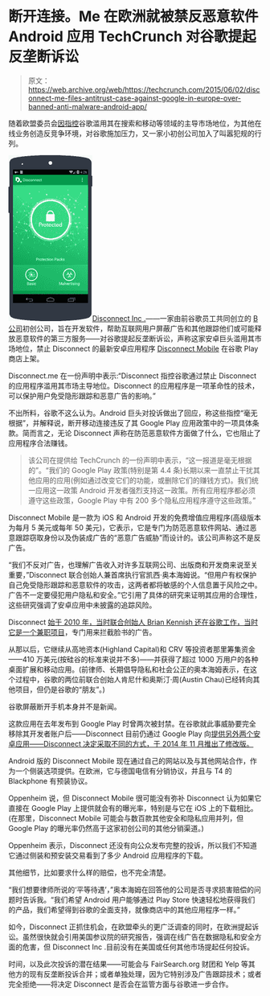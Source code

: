 # 断开连接。Me 在欧洲就被禁反恶意软件 Android 应用 TechCrunch 对谷歌提起反垄断诉讼

> 原文：<https://web.archive.org/web/https://techcrunch.com/2015/06/02/disconnect-me-files-antitrust-case-against-google-in-europe-over-banned-anti-malware-android-app/>

随着欧盟委员会[因](https://web.archive.org/web/20221027210307/https://beta.techcrunch.com/2015/04/15/google-shopping-so-android-probe/)[指控](https://web.archive.org/web/20221027210307/http://europa.eu/rapid/press-release_MEMO-15-4782_en.htm)谷歌滥用其在搜索和移动等领域的主导市场地位，为其他在线业务创造反竞争环境，对谷歌施加压力，又一家小初创公司加入了叫嚣犯规的行列。

[![sideload-mobile-phone3](img/63b63a919b4b337235e000c6af54ad08.png)Disconnect Inc .](https://web.archive.org/web/20221027210307/http://www.disconnect.me/)——一家由前谷歌员工共同创立的 [B 公司](https://web.archive.org/web/20221027210307/https://beta.techcrunch.com/2013/06/17/disconnect-an-ex-googlers-social-enterpriseprivacy-startup-raises-3-5m-extends-to-more-browsers/)初创公司，旨在开发软件，帮助互联网用户屏蔽广告和其他跟踪他们或可能释放恶意软件的第三方服务——对谷歌提起反垄断诉讼，声称这家安卓巨头滥用其市场地位，禁止 Disconnect 的最新安卓应用程序 [Disconnect Mobile](https://web.archive.org/web/20221027210307/https://disconnect.me/mobile/disconnect-malvertising) 在谷歌 Play 商店上架。

Disconnect.me 在一份声明中表示:“Disconnect 指控谷歌通过禁止 Disconnect 的应用程序滥用其市场主导地位。Disconnect 的应用程序是一项革命性的技术，可以保护用户免受隐形跟踪和恶意广告的影响。”

不出所料，谷歌不这么认为。Android 巨头对投诉做出了回应，称这些指控“毫无根据”，并解释说，断开移动连接违反了其 Google Play 应用政策中的一项具体条款。简而言之，无论 Disconnect 声称在防范恶意软件方面做了什么，它也阻止了应用程序合法赚钱。

> 该公司在提供给 TechCrunch 的一份声明中表示，“这一报道是毫无根据的”。“我们的 Google Play 政策(特别是第 4.4 条)长期以来一直禁止干扰其他应用的应用(例如通过改变它们的功能，或删除它们的赚钱方式)。我们统一应用这一政策 Android 开发者强烈支持这一政策。所有应用程序都必须遵守这些政策，Google Play 中有 200 多个隐私应用程序遵守这些政策。”

Disconnect Mobile 是一款为 iOS 和 Android 开发的免费增值应用程序(高级版本为每月 5 美元或每年 50 美元)，它表示，它是专门为防范恶意软件网站、通过恶意跟踪窃取身份以及伪装成广告的“恶意广告威胁”而设计的。该公司声称这不是反广告。

“我们不反对广告，也理解广告收入对许多互联网公司、出版商和开发商来说至关重要，”Disconnect 联合创始人兼首席执行官凯西·奥本海姆说。“但用户有权保护自己免受隐形跟踪和恶意软件的攻击，这两者都将敏感的个人信息置于风险之中。广告不一定要侵犯用户隐私和安全。”它引用了具体的研究来证明其应用的合理性，这些研究强调了安卓应用中未披露的追踪风险。

Disconnect [始于 2010 年，当时联合创始人 Brian Kennish 还在谷歌工作，当时它是一个兼职项目](https://web.archive.org/web/20221027210307/https://beta.techcrunch.com/2010/10/20/google-facebook-disconnec/)，专门用来拦截脸书的广告。

从那以后，它继续从高地资本(Highland Capital)和 CRV 等投资者那里筹集资金——410 万美元(按硅谷的标准来说并不多)——并获得了超过 1000 万用户的各种桌面扩展和移动应用。(前律师、长期倡导隐私和社会公正的奥本海姆表示，在这个过程中，谷歌的两位前联合创始人肯尼什和奥斯汀·周(Austin Chau)已经转向其他项目，但仍是谷歌的“朋友”。)

谷歌屏蔽断开手机本身并不是新闻。

这款应用在去年发布到 Google Play 时曾两次被封禁。在谷歌就此事威胁要完全移除其开发者账户后——Disconnect 目前仍通过 Google Play 向[提供另外两个安卓应用——Disconnect 决定采取不同的方式，于 2014 年 11 月推出了修改版。](https://web.archive.org/web/20221027210307/https://play.google.com/store/apps/developer?id=Disconnect%2C%20Inc.&hl=en)

Android 版的 Disconnect Mobile 现在通过自己的网站以及与其他网站合作，作为一个侧装选项提供。在欧洲，它与德国电信有分销协议，并且与 T4 的 Blackphone 有预装协议。

Oppenheim 说，但 Disconnect Mobile 很可能没有弥补 Disconnect 认为如果它直接在 Google Play 上提供就会有的曝光率，特别是与它在 iOS 上的下载相比。(在那里，Disconnect Mobile 可能会与数百款其他安全和隐私应用并列，但 Google Play 的曝光率仍然高于这家初创公司的其他分销渠道。)

Oppenheim 表示，Disconnect 还没有向公众发布完整的投诉，所以我们不知道它通过侧装和预安装交易看到了多少 Android 应用程序的下载。

其他细节，比如要求什么样的赔偿，也不完全清楚。

“我们想要律师所说的‘平等待遇’，”奥本海姆在回答他的公司是否寻求损害赔偿的问题时告诉我。“我们希望 Android 用户能够通过 Play Store 快速轻松地获得我们的产品，我们希望得到谷歌的全面支持，就像商店中的其他应用程序一样。”

如今，Disconnect 正抓住机会，在欧盟牵头的更广泛调查的同时，在欧洲提起诉讼。虽然很快就会引用美国参议院的研究报告，强调在线广告在数据隐私和安全方面的危害，但 Disconnect Inc .目前没有在美国或任何其他市场提起任何投诉。

时间，以及此次投诉的潜在结果——可能会与 FairSearch.org 财团和 Yelp 等其他方的现有反垄断投诉合并；或者单独处理，因为它特别涉及广告跟踪技术；或者完全拒绝——将决定 Disconnect 是否会在监管方面与谷歌进一步合作。